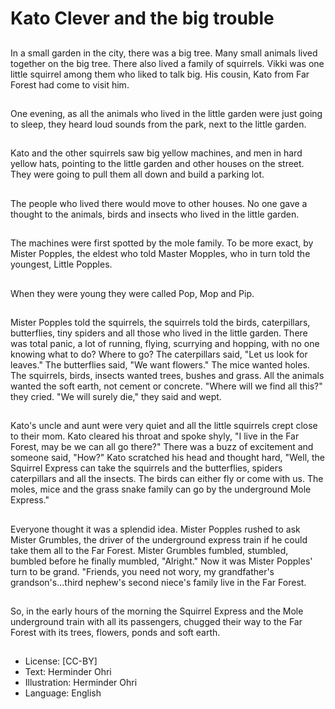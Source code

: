 # Kato Clever and the big trouble

##
In a small garden in the city, there
was a big tree. Many small animals
lived together on the big tree.
There also lived a family of
squirrels.
Vikki was one little squirrel among
them who liked to talk big. His
cousin, Kato from Far Forest had
come to visit him.

##
One evening, as all the animals who
lived in the little garden were just
going to sleep, they heard loud
sounds from the park, next to the
little garden.

##
Kato and the other squirrels saw big
yellow machines, and men in hard
yellow hats, pointing to the little
garden and other houses on the
street.
They were going to pull them all
down and build a parking lot.

##
The people who lived there would
move to other houses. No one gave
a thought to the animals, birds and
insects who lived in the little
garden.

##
The machines were first spotted by
the mole family. To be more exact,
by Mister Popples, the eldest who
told Master Mopples, who in turn
told the youngest, Little Popples.

##
When they were young they were
called Pop, Mop and Pip.

##
Mister Popples told the squirrels, the squirrels told the birds,
caterpillars, butterflies, tiny spiders and all those who lived in the
little garden.
There was total panic, a lot of running, flying, scurrying and
hopping, with no one knowing what to do? Where to go?
The caterpillars said, "Let us look for leaves." The butterflies said,
"We want flowers." The mice wanted holes. The squirrels, birds,
insects wanted trees, bushes and grass.
All the animals wanted the soft earth, not cement or concrete.
"Where will we find all this?" they cried. "We will surely die," they
said and wept.

##
Kato's uncle and aunt were very quiet and all the
little squirrels crept close to their mom.
Kato cleared his throat and spoke shyly, "I live in the
Far Forest, may be we can all go there?"
There was a buzz of excitement and someone said,
"How?"
Kato scratched his head and thought hard, "Well, the
Squirrel Express can take the squirrels and the
butterflies, spiders caterpillars and all the insects.
The birds can either fly or come with us. The moles,
mice and the grass snake family can go by the
underground Mole Express."

##
Everyone thought it was a splendid idea.
Mister Popples rushed to ask Mister Grumbles, the
driver of the underground express train if he could
take them all to the Far Forest. Mister Grumbles
fumbled, stumbled, bumbled before he finally
mumbled, "Alright."
Now it was Mister Popples' turn to be grand. "Friends,
you need not wory, my grandfather's
grandson's...third nephew's second niece's family
live in the Far Forest.

##
So, in the early hours of the
morning the Squirrel Express and
the Mole underground train with all
its passengers, chugged their way
to the Far Forest with its trees,
flowers, ponds and soft earth.

##
* License: [CC-BY]
* Text: Herminder Ohri
* Illustration: Herminder Ohri
* Language: English
